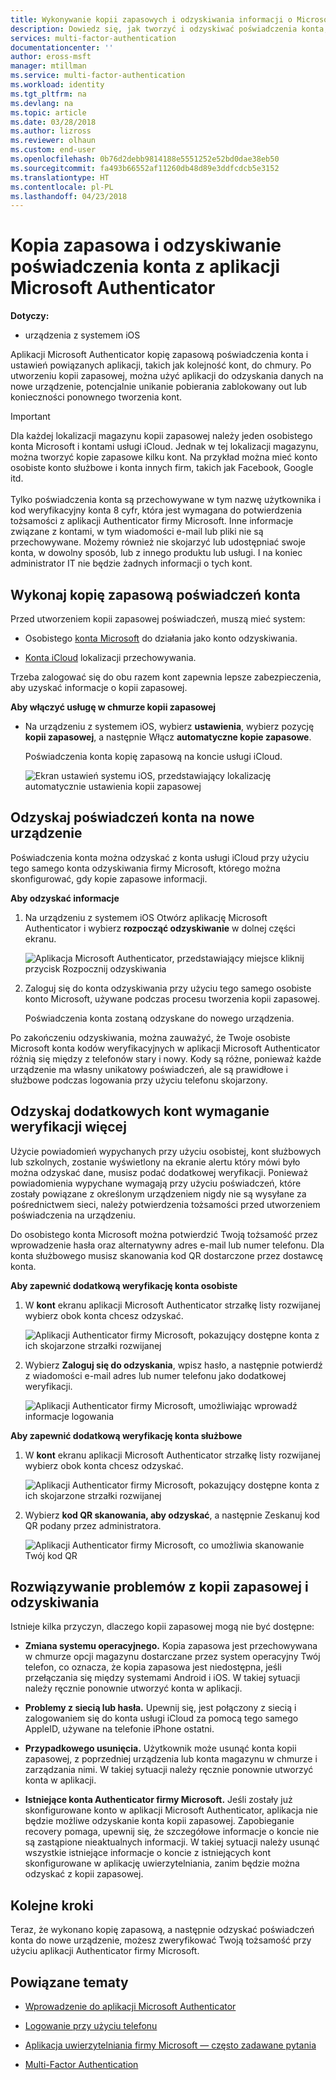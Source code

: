 ```yaml
---
title: Wykonywanie kopii zapasowych i odzyskiwania informacji o Microsoft Authenticator - Azure | Dokumentacja firmy Microsoft
description: Dowiedz się, jak tworzyć i odzyskiwać poświadczenia konta, za pomocą aplikacji Authenticator firmy Microsoft.
services: multi-factor-authentication
documentationcenter: ''
author: eross-msft
manager: mtillman
ms.service: multi-factor-authentication
ms.workload: identity
ms.tgt_pltfrm: na
ms.devlang: na
ms.topic: article
ms.date: 03/28/2018
ms.author: lizross
ms.reviewer: olhaun
ms.custom: end-user
ms.openlocfilehash: 0b76d2debb9814188e5551252e52bd0dae38eb50
ms.sourcegitcommit: fa493b66552af11260db48d89e3ddfcdcb5e3152
ms.translationtype: HT
ms.contentlocale: pl-PL
ms.lasthandoff: 04/23/2018
---
```

# <a name="backup-and-recover-account-credentials-with-the-microsoft-authenticator-app"></a>Kopia zapasowa i odzyskiwanie poświadczenia konta z aplikacji Microsoft Authenticator
**Dotyczy:**

- urządzenia z systemem iOS

Aplikacji Microsoft Authenticator kopię zapasową poświadczenia konta i ustawień powiązanych aplikacji, takich jak kolejność kont, do chmury. Po utworzeniu kopii zapasowej, można użyć aplikacji do odzyskania danych na nowe urządzenie, potencjalnie unikanie pobierania zablokowany out lub konieczności ponownego tworzenia kont.

>[!IMPORTANT]
> Dla każdej lokalizacji magazynu kopii zapasowej należy jeden osobistego konta Microsoft i kontami usługi iCloud. Jednak w tej lokalizacji magazynu, można tworzyć kopie zapasowe kilku kont. Na przykład można mieć konto osobiste konto służbowe i konta innych firm, takich jak Facebook, Google itd.<br><br>Tylko poświadczenia konta są przechowywane w tym nazwę użytkownika i kod weryfikacyjny konta 8 cyfr, która jest wymagana do potwierdzenia tożsamości z aplikacji Authenticator firmy Microsoft. Inne informacje związane z kontami, w tym wiadomości e-mail lub pliki nie są przechowywane. Możemy również nie skojarzyć lub udostępniać swoje konta, w dowolny sposób, lub z innego produktu lub usługi. I na koniec administrator IT nie będzie żadnych informacji o tych kont.

## <a name="back-up-your-account-credentials"></a>Wykonaj kopię zapasową poświadczeń konta
Przed utworzeniem kopii zapasowej poświadczeń, muszą mieć system:

- Osobistego [konta Microsoft](https://account.microsoft.com/account) do działania jako konto odzyskiwania.

- [Konta iCloud](https://www.icloud.com/) lokalizacji przechowywania. 

Trzeba zalogować się do obu razem kont zapewnia lepsze zabezpieczenia, aby uzyskać informacje o kopii zapasowej.

**Aby włączyć usługę w chmurze kopii zapasowej**
-   Na urządzeniu z systemem iOS, wybierz **ustawienia**, wybierz pozycję **kopii zapasowej**, a następnie Włącz **automatyczne kopie zapasowe**.

    Poświadczenia konta kopię zapasową na koncie usługi iCloud.

    ![Ekran ustawień systemu iOS, przedstawiający lokalizację automatycznie ustawienia kopii zapasowej](./media/authenticator-app-backup-and-recovery/backup-and-recovery-turn-on.png)

## <a name="recover-your-account-credentials-on-your-new-device"></a>Odzyskaj poświadczeń konta na nowe urządzenie
Poświadczenia konta można odzyskać z konta usługi iCloud przy użyciu tego samego konta odzyskiwania firmy Microsoft, którego można skonfigurować, gdy kopie zapasowe informacji.

**Aby odzyskać informacje**
1.  Na urządzeniu z systemem iOS Otwórz aplikację Microsoft Authenticator i wybierz **rozpocząć odzyskiwanie** w dolnej części ekranu.

    ![Aplikacja Microsoft Authenticator, przedstawiający miejsce kliknij przycisk Rozpocznij odzyskiwania](./media/authenticator-app-backup-and-recovery/backup-and-recovery-begin-recovery.png)

2.  Zaloguj się do konta odzyskiwania przy użyciu tego samego osobiste konto Microsoft, używane podczas procesu tworzenia kopii zapasowej.

    Poświadczenia konta zostaną odzyskane do nowego urządzenia.

Po zakończeniu odzyskiwania, można zauważyć, że Twoje osobiste Microsoft konta kodów weryfikacyjnych w aplikacji Microsoft Authenticator różnią się między z telefonów stary i nowy. Kody są różne, ponieważ każde urządzenie ma własny unikatowy poświadczeń, ale są prawidłowe i służbowe podczas logowania przy użyciu telefonu skojarzony.

## <a name="recover-additional-accounts-requiring-more-verification"></a>Odzyskaj dodatkowych kont wymaganie weryfikacji więcej
Użycie powiadomień wypychanych przy użyciu osobistej, kont służbowych lub szkolnych, zostanie wyświetlony na ekranie alertu który mówi było można odzyskać dane, musisz podać dodatkowej weryfikacji. Ponieważ powiadomienia wypychane wymagają przy użyciu poświadczeń, które zostały powiązane z określonym urządzeniem nigdy nie są wysyłane za pośrednictwem sieci, należy potwierdzenia tożsamości przed utworzeniem poświadczenia na urządzeniu.

Do osobistego konta Microsoft można potwierdzić Twoją tożsamość przez wprowadzenie hasła oraz alternatywny adres e-mail lub numer telefonu. Dla konta służbowego musisz skanowania kod QR dostarczone przez dostawcę konta.

**Aby zapewnić dodatkową weryfikację konta osobiste**
1.  W **kont** ekranu aplikacji Microsoft Authenticator strzałkę listy rozwijanej wybierz obok konta chcesz odzyskać.

    ![Aplikacji Authenticator firmy Microsoft, pokazujący dostępne konta z ich skojarzone strzałki rozwijanej](./media/authenticator-app-backup-and-recovery/backup-and-recovery-arrow.png)

2.  Wybierz **Zaloguj się do odzyskania**, wpisz hasło, a następnie potwierdź z wiadomości e-mail adres lub numer telefonu jako dodatkowej weryfikacji.

    ![Aplikacji Authenticator firmy Microsoft, umożliwiając wprowadź informacje logowania](./media/authenticator-app-backup-and-recovery/backup-and-recovery-sign-in.png)

**Aby zapewnić dodatkową weryfikację konta służbowe**
1.  W **kont** ekranu aplikacji Microsoft Authenticator strzałkę listy rozwijanej wybierz obok konta chcesz odzyskać.

    ![Aplikacji Authenticator firmy Microsoft, pokazujący dostępne konta z ich skojarzone strzałki rozwijanej](./media/authenticator-app-backup-and-recovery/backup-and-recovery-additonal-accts.png)

2.  Wybierz **kod QR skanowania, aby odzyskać**, a następnie Zeskanuj kod QR podany przez administratora.

    ![Aplikacji Authenticator firmy Microsoft, co umożliwia skanowanie Twój kod QR](./media/authenticator-app-backup-and-recovery/backup-and-recovery-scan-qr-code.png)

## <a name="troubleshooting-backup-and-recovery-problems"></a>Rozwiązywanie problemów z kopii zapasowej i odzyskiwania
Istnieje kilka przyczyn, dlaczego kopii zapasowej mogą nie być dostępne:

-   **Zmiana systemu operacyjnego.** Kopia zapasowa jest przechowywana w chmurze opcji magazynu dostarczane przez system operacyjny Twój telefon, co oznacza, że kopia zapasowa jest niedostępna, jeśli przełączania się między systemami Android i iOS. W takiej sytuacji należy ręcznie ponownie utworzyć konta w aplikacji.

-   **Problemy z siecią lub hasła.** Upewnij się, jest połączony z siecią i zalogowaniem się do konta usługi iCloud za pomocą tego samego AppleID, używane na telefonie iPhone ostatni.

-   **Przypadkowego usunięcia.** Użytkownik może usunąć konta kopii zapasowej, z poprzedniej urządzenia lub konta magazynu w chmurze i zarządzania nimi. W takiej sytuacji należy ręcznie ponownie utworzyć konta w aplikacji.

-   **Istniejące konta Authenticator firmy Microsoft.** Jeśli zostały już skonfigurowane konto w aplikacji Microsoft Authenticator, aplikacja nie będzie możliwe odzyskanie konta kopii zapasowej. Zapobieganie recovery pomaga, upewnij się, że szczegółowe informacje o koncie nie są zastąpione nieaktualnych informacji. W takiej sytuacji należy usunąć wszystkie istniejące informacje o koncie z istniejących kont skonfigurowane w aplikację uwierzytelniania, zanim będzie można odzyskać z kopii zapasowej.

## <a name="next-steps"></a>Kolejne kroki
Teraz, że wykonano kopię zapasową, a następnie odzyskać poświadczeń konta do nowe urządzenie, możesz zweryfikować Twoją tożsamość przy użyciu aplikacji Authenticator firmy Microsoft.

## <a name="related-topics"></a>Powiązane tematy
- [Wprowadzenie do aplikacji Microsoft Authenticator](microsoft-authenticator-app-how-to.md)  

- [Logowanie przy użyciu telefonu](microsoft-authenticator-app-phone-signin-faq.md)

- [Aplikacja uwierzytelniania firmy Microsoft — często zadawane pytania](microsoft-authenticator-app-faq.md)

- [Multi-Factor Authentication](https://docs.microsoft.com/en-us/azure/multi-factor-authentication/)